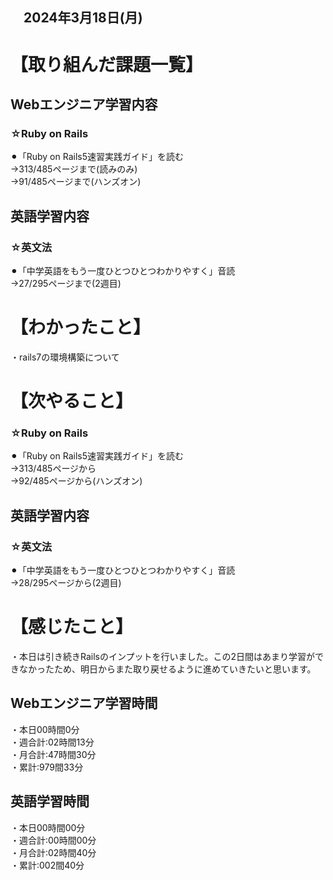 ## 　2024年3月18日(月)
# 【取り組んだ課題一覧】
## Webエンジニア学習内容
### ☆Ruby on Rails
⚫︎「Ruby on Rails5速習実践ガイド」を読む<br>
→313/485ページまで(読みのみ)<br>
→91/485ページまで(ハンズオン)<br>
## 英語学習内容
### ☆英文法
⚫︎「中学英語をもう一度ひとつひとつわかりやすく」音読<br>
→27/295ページまで(2週目)<br>
# 【わかったこと】
・rails7の環境構築について<br>
# 【次やること】
### ☆Ruby on Rails
⚫︎「Ruby on Rails5速習実践ガイド」を読む<br>
→313/485ページから<br>
→92/485ページから(ハンズオン)<br>
## 英語学習内容
### ☆英文法
⚫︎「中学英語をもう一度ひとつひとつわかりやすく」音読<br>
→28/295ページから(2週目)<br>
# 【感じたこと】
・本日は引き続きRailsのインプットを行いました。この2日間はあまり学習ができなかったため、明日からまた取り戻せるように進めていきたいと思います。<br>
## Webエンジニア学習時間
・本日00時間0分<br>
・週合計:02時間13分<br>
・月合計:47時間30分<br>
・累計:979間33分<br>
## 英語学習時間
・本日00時間00分<br>
・週合計:00時間00分<br>
・月合計:02時間40分<br>
・累計:002間40分<br>
